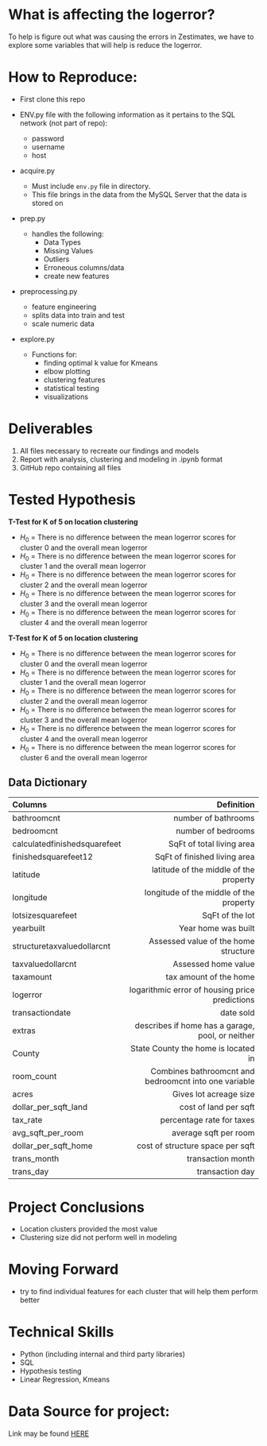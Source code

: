 # What is affecting the logerror?

To help is figure out what was causing the errors in Zestimates, we have to explore some variables that will help is reduce the logerror.

# How to Reproduce:

- First clone this repo

- ENV.py file with the following information as it pertains to the SQL network (not part of repo):
    - password
    - username
    - host
    
- acquire.py
    - Must include `env.py` file in directory.
    - This file brings in the data from the MySQL Server that the data is stored on
    
- prep.py
    - handles the following:
        - Data Types
        - Missing Values
        - Outliers
        - Erroneous columns/data
        - create new features
        
- preprocessing.py
    - feature engineering
    - splits data into train and test
    - scale numeric data
    
- explore.py
    - Functions for:
        - finding optimal k value for Kmeans
        - elbow plotting
        - clustering features
        - statistical testing
        - visualizations
        
# Deliverables
1. All files necessary to recreate our findings and models
2. Report with analysis, clustering and modeling in .ipynb format
3. GitHub repo containing all files

# Tested Hypothesis
**T-Test for K of 5 on location clustering**
- $H_0$ = There is no difference between the mean logerror scores for cluster 0 and the overall mean logerror
- $H_0$ = There is no difference between the mean logerror scores for cluster 1 and the overall mean logerror
- $H_0$ = There is no difference between the mean logerror scores for cluster 2 and the overall mean logerror
- $H_0$ = There is no difference between the mean logerror scores for cluster 3 and the overall mean logerror
- $H_0$ = There is no difference between the mean logerror scores for cluster 4 and the overall mean logerror

**T-Test for K of 5 on location clustering**
- $H_0$ = There is no difference between the mean logerror scores for cluster 0 and the overall mean logerror
- $H_0$ = There is no difference between the mean logerror scores for cluster 1 and the overall mean logerror
- $H_0$ = There is no difference between the mean logerror scores for cluster 2 and the overall mean logerror
- $H_0$  = There is no difference between the mean logerror scores for cluster 3 and the overall mean logerror
- $H_0$  = There is no difference between the mean logerror scores for cluster 4 and the overall mean logerror
- $H_0$  = There is no difference between the mean logerror scores for cluster 6 and the overall mean logerror


## Data Dictionary

| Columns | Definition |
|:--------|-----------:|
|  bathroomcnt | number of bathrooms  |
|  bedroomcnt | number of bedrooms  |
|  calculatedfinishedsquarefeet | SqFt of total living area  |
|  finishedsquarefeet12 | SqFt of finished living area  |
|  latitude | latitude of the middle of the property  |
|  longitude | longitude of the middle of the property  |
|  lotsizesquarefeet | SqFt of the lot  |
|  yearbuilt | Year home was built  |
|  structuretaxvaluedollarcnt | Assessed value of the home structure |
|  taxvaluedollarcnt | Assessed home value |
|  taxamount | tax amount of the home |
|  logerror | logarithmic error of housing price predictions |
|  transactiondate | date sold |
|  extras  | describes if home has a garage, pool, or neither |
|  County  | State County the home is located in |
|  room_count  | Combines bathroomcnt and bedroomcnt into one variable |
|  acres  | Gives lot acreage size |
|  dollar_per_sqft_land  | cost of land per sqft |
|  tax_rate  | percentage rate for taxes |
|  avg_sqft_per_room  | average sqft per room |
|  dollar_per_sqft_home  | cost of structure space per sqft |
|  trans_month  | transaction month |
|  trans_day  | transaction day |

# Project Conclusions
- Location clusters provided the most value
- Clustering size did not perform well in modeling

# Moving Forward
- try to find individual features for each cluster that will help them perform better

# Technical Skills
- Python (including internal and third party libraries)
- SQL
- Hypothesis testing
- Linear Regression, Kmeans

# Data Source for project:
Link may be found [HERE](https://ds.codeup.com/8-clustering/project/)